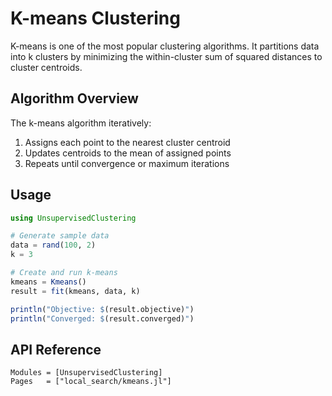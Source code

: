 # K-means Clustering

K-means is one of the most popular clustering algorithms. It partitions data into k clusters by minimizing the within-cluster sum of squared distances to cluster centroids.

## Algorithm Overview

The k-means algorithm iteratively:
1. Assigns each point to the nearest cluster centroid
2. Updates centroids to the mean of assigned points
3. Repeats until convergence or maximum iterations

## Usage

```julia
using UnsupervisedClustering

# Generate sample data
data = rand(100, 2)
k = 3

# Create and run k-means
kmeans = Kmeans()
result = fit(kmeans, data, k)

println("Objective: $(result.objective)")
println("Converged: $(result.converged)")
```

## API Reference

```@autodocs
Modules = [UnsupervisedClustering]
Pages   = ["local_search/kmeans.jl"]
```
